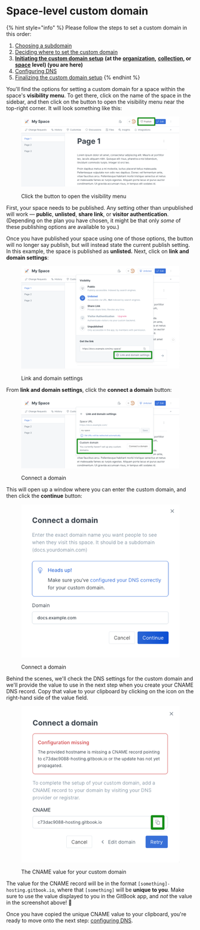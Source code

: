 # Space-level custom domain

{% hint style="info" %}
Please follow the steps to set a custom domain in this order:

1. [Choosing a subdomain](../choose.md)
2. [Deciding where to set the custom domain](../location.md)
3. [**Initiating the custom domain setup**](./) **(at the** [**organization**](organization-level-custom-domain.md)**,** [**collection**](collection-level-custom-domain.md)**, or** [**space**](space-level-custom-domain.md) **level) (you are here)**
4. [Configuring DNS](../configure-dns.md)
5. [Finalizing the custom domain setup](../finalize.md)
{% endhint %}

You'll find the options for setting a custom domain for a space within the space's **visibility menu**. To get there, click on the name of the space in the sidebar, and then click on the button to open the visibility menu near the top-right corner. It will look something like this:

<figure><img src="../../../.gitbook/assets/visibility-menu-space.png" alt=""><figcaption><p>Click the button to open the visibility menu</p></figcaption></figure>

First, your space needs to be published. Any setting other than unpublished will work — **public**, **unlisted**, **share link**, or **visitor authentication**. (Depending on the plan you have chosen, it might be that only _some_ of these publishing options are available to you.)

Once you have published your space using one of those options, the button will no longer say publish, but will instead state the current publish setting. In this example, the space is published as **unlisted.** Next, click on **link and domain settings**:

<figure><img src="../../../.gitbook/assets/space-link-and-domain-settings.png" alt=""><figcaption><p>Link and domain settings</p></figcaption></figure>

From **link and domain settings**, click the **connect a domain** button:

<figure><img src="../../../.gitbook/assets/space-connect-a-domain.png" alt=""><figcaption><p>Connect a domain</p></figcaption></figure>

This will open up a window where you can enter the custom domain, and then click the **continue** button:

<figure><img src="../../../.gitbook/assets/connect-a-domain.png" alt=""><figcaption><p>Connect a domain</p></figcaption></figure>

Behind the scenes, we'll check the DNS settings for the custom domain and we'll provide the value to use in the next step when you create your CNAME DNS record. Copy that value to your clipboard by clicking on the icon on the right-hand side of the value field.

<figure><img src="../../../.gitbook/assets/cname-value.png" alt=""><figcaption><p>The CNAME value for your custom domain</p></figcaption></figure>

The value for the CNAME record will be in the format `[something]-hosting.gitbook.io`, where that `[something]` will be **unique to you**. Make sure to use the value displayed to you in the GitBook app, and _not_ the value in the screenshot above! 🙂

Once you have copied the unique CNAME value to your clipboard, you're ready to move onto the next step: [configuring DNS](../configure-dns.md).
